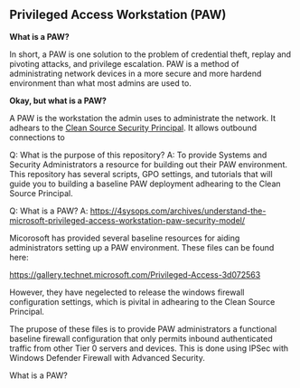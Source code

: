 ## Privileged Access Workstation (PAW)

**What is a PAW?**

In short, a PAW is one solution to the problem of credential theft, replay and pivoting attacks, and privilege escalation.  PAW is a method of administrating network devices in a more secure and more hardend environment than what most admins are used to.  

**Okay, but what is a PAW?**

A PAW is the workstation the admin uses to administrate the network.  It adhears to the [Clean Source Security Principal](https://docs.microsoft.com/en-us/windows-server/identity/securing-privileged-access/securing-privileged-access-reference-material#CSP_BM).  It allows outbound connections to 







Q: What is the purpose of this repository?
A: To provide Systems and Security Administrators a resource for building out their PAW environment.  This repository has several scripts, GPO settings, and tutorials that will guide you to building a baseline PAW deployment adhearing to the Clean Source Principal.

Q: What is a PAW?
A: https://4sysops.com/archives/understand-the-microsoft-privileged-access-workstation-paw-security-model/



Micorosoft has provided several baseline resources for aiding administrators setting up a PAW environment.  These files can be found here:

https://gallery.technet.microsoft.com/Privileged-Access-3d072563

However, they have negelected to release the windows firewall configuration settings, which is pivital in adhearing to the Clean Source Principal.

The prupose of these files is to provide PAW administrators a functional baseline firewall configuration that only permits inbound authenticated traffic from other Tier 0 servers and devices.  This is done using IPSec with Windows Defender Firewall with Advanced Security.

What is a PAW? 

